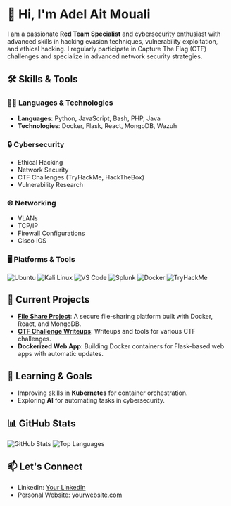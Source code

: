 # 👋 Hi, I'm Adel Ait Mouali

I am a passionate **Red Team Specialist** and cybersecurity enthusiast with advanced skills in hacking evasion techniques, vulnerability exploitation, and ethical hacking. I regularly participate in Capture The Flag (CTF) challenges and specialize in advanced network security strategies.

## 🛠️ Skills & Tools

### 🧑‍💻 Languages & Technologies
- **Languages**: Python, JavaScript, Bash, PHP, Java
- **Technologies**: Docker, Flask, React, MongoDB, Wazuh

### 🔒 Cybersecurity
- Ethical Hacking
- Network Security
- CTF Challenges (TryHackMe, HackTheBox)
- Vulnerability Research

### 🌐 Networking
- VLANs
- TCP/IP
- Firewall Configurations
- Cisco IOS

### 🖥️ Platforms & Tools
![Ubuntu](https://img.shields.io/badge/Ubuntu-E95420?style=for-the-badge&logo=ubuntu&logoColor=white)
![Kali Linux](https://img.shields.io/badge/Kali_Linux-557C94?style=for-the-badge&logo=kalilinux&logoColor=white)
![VS Code](https://img.shields.io/badge/VS%20Code-0078D4?style=for-the-badge&logo=visual%20studio%20code&logoColor=white)
![Splunk](https://img.shields.io/badge/Splunk-000000?style=for-the-badge&logo=splunk&logoColor=white)
![Docker](https://img.shields.io/badge/Docker-2496ED?style=for-the-badge&logo=docker&logoColor=white)
![TryHackMe](https://img.shields.io/badge/TryHackMe-000000?style=for-the-badge&logo=tryhackme&logoColor=white)

## 🚀 Current Projects
- **[File Share Project](https://github.com/adel.mouali/file-share-project)**: A secure file-sharing platform built with Docker, React, and MongoDB.
- **[CTF Challenge Writeups](https://github.com/adel.mouali/CTF-challenges)**: Writeups and tools for various CTF challenges.
- **Dockerized Web App**: Building Docker containers for Flask-based web apps with automatic updates.

## 🌱 Learning & Goals
- Improving skills in **Kubernetes** for container orchestration.
- Exploring **AI** for automating tasks in cybersecurity.

## 📊 GitHub Stats
![GitHub Stats](https://github-readme-stats.vercel.app/api?username=adel.mouali&show_icons=true&theme=radical)
![Top Languages](https://github-readme-stats.vercel.app/api/top-langs/?username=adel.mouali&layout=compact&theme=radical)

## 📫 Let's Connect
- LinkedIn: [Your LinkedIn](https://linkedin.com/in/your-profile)
- Personal Website: [yourwebsite.com](https://yourwebsite.com)
